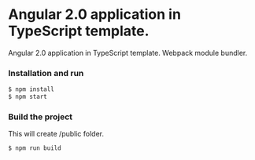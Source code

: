 # Angular 2.0 application in TypeScript template.

Angular 2.0 application in TypeScript template. Webpack module bundler.

### Installation and run

```sh
$ npm install
$ npm start
```

### Build the project

This will create /public folder.

```sh
$ npm run build
```
